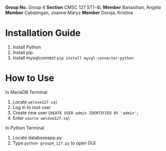 **Group No.** Group 4
**Section** CMSC 127 ST1-4L
**Member** Banasihan, Angela
**Member** Cabatingan, Joanne Maryz
**Member** Doroja, Kristina

# Installation Guide
1. Install Python
2. Install pip
3. Install mysqlconnect `pip install mysql-connector-python`
<!-- 4. Instal Pillow `pip install Pillow` -->

# How to Use
In MariaDB Terminal
1. Locate `welove127.sql`
2. Log in to root user
3. Create new user `CREATE USER admin IDENTIFIED BY 'admin';`
4. Enter `source welove127.sql`

In Python Terminal
1. Locate databaseapp.py
2. Type `python group4_127.py` to open GUI
